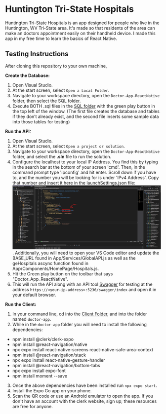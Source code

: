 # Huntington Tri-State Hospitals

Huntington Tri-State Hospitals is an app designed for people who live in the Huntington, WV Tri-State area. It's made so that residents of the area can make an doctors appointment easily on their handheld device. I made this app in my free time to learn the basics of React Native.

## Testing Instructions
After cloning this repository to your own machine,

**Create the Database:**
1. Open Visual Studio.
2. At the start screen, select `Open a Local Folder`.
4. Navigate to your workspace directory, open the `Doctor-App-ReactNative` folder, then select the SQL folder.
5. Execute BOTH .sql files in the [SQL folder](https://github.com/spencer-lott/Doctor-App-ReactNative/tree/main/SQL) with the green play button in the top left of the window. (The first file creates the database and tables if they don’t already exist, and the second file inserts some sample data into those tables for testing)

**Run the API:**
1. Open Visual Studio.
2. At the start screen, select `Open a project or solution`.
3. Navigate to your workspace directory, open the `Doctor-App-ReactNative` folder, and select the **.sln** file to run the solution.
4. Configure the localhost to your local IP Address. You find this by typing in the search bar at the bottom of your screen 'cmd'. Then, in the command prompt type 'ipconfig' and hit enter. Scroll down if you have to, and the number you will be looking for is under 'IPv4 Address'. Copy that number and insert it here in the launchSettings.json file: 
![IP Address Configuration](https://github.com/spencer-lott/Doctor-App-ReactNative/blob/main/Doctor-App-ReactNative/client/doctor-app/assets/ipAddressConfiguration.png). Additionally, you will need to open your VS Code editor and update the BASE_URL found in App/Services/GlobalAPI.js as well as the geHospitals ascync function found in App/Components/HomePage/Hospitals.js.
5. Hit the Green play button on the toolbar that says "Doctor_App_ReactNative".
6. This will run the API along with an API tool [Swagger](https://swagger.io/docs/specification/2-0/what-is-swagger/) for testing at the address `https://<your-ip-address>:5236/swagger/index` and open it in your default browser.

**Run the Client:**
1. In your command line, cd into the [Client Folder](https://github.com/spencer-lott/Doctor-App-ReactNative/tree/main/Doctor-App-ReactNative/client/doctor-app), and into the folder named `doctor-app`.
2. While in the `doctor-app` folder you will need to install the following dependencies: 
- npm install @clerk/clerk-expo 
- npm install @react-navigation/native
- npx expo install react-native-screens react-native-safe-area-context
- npm install @react-navigation/stack
- npx expo install react-native-gesture-handler
- npm install @react-navigation/bottom-tabs
- npx expo install expo-font
- npm install moment --save

3. Once the above dependencies have been installed run `npx expo start`.
4. Install the Expo Go app on your phone.
5. Scan the QR code or use an Android emulator to open the app. If you don't have an account with the clerk website, sign up; these resources are free for anyone.
